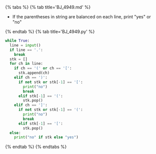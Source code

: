 {% tabs %}
{% tab title='BJ_4949.md' %}

* If the parentheses in string are balanced on each line, print "yes" or "no"

{% endtab %}
{% tab title='BJ_4949.py' %}

```py
while True:
  line = input()
  if line == '.':
    break
  stk = []
  for ch in line:
    if ch == '(' or ch == '[':
      stk.append(ch)
    elif ch == ')':
      if not stk or stk[-1] == '[':
        print("no")
        break
      elif stk[-1] == '(':
        stk.pop()
    elif ch == ']':
      if not stk or stk[-1] == '(':
        print("no")
        break
      elif stk[-1] == '[':
        stk.pop()
  else:
    print("no" if stk else "yes")
```

{% endtab %}
{% endtabs %}